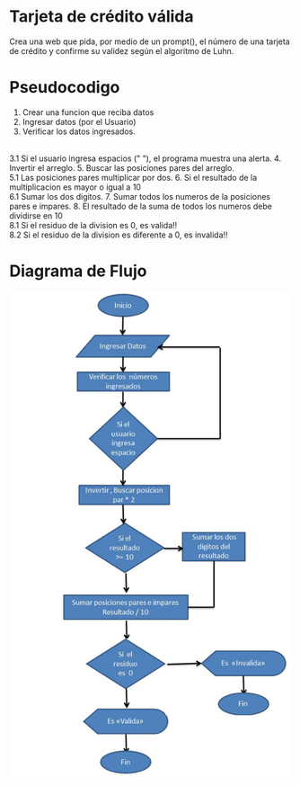 # Tarjeta de crédito válida

Crea una web que pida, por medio de un prompt(), el número de una tarjeta de crédito y confirme su validez según el algoritmo de Luhn.

# Pseudocodigo
  1. Crear una funcion que reciba datos
  2. Ingresar datos (por el Usuario)
  3. Verificar los datos ingresados.
  <br>
      3.1 Si el usuario ingresa espacios (" "), el programa muestra una alerta.
  4. Invertir el arreglo.
  5. Buscar las posiciones pares del arreglo.<br>
      5.1 Las posiciones pares multiplicar por dos.
  6. Si el resultado de la multiplicacion es mayor o igual a 10<br>
      6.1 Sumar los dos digitos.
  7. Sumar todos los numeros de la posiciones pares e impares.
  8. El resultado de la suma de todos los numeros debe dividirse en 10<br>
      8.1 Si el residuo de la division es 0, es valida!!<br>
      8.2 Si el residuo de la division es diferente a 0, es invalida!!

# Diagrama de Flujo
 ![Tarjeta Valida](assets/images/validCard.jpg)
